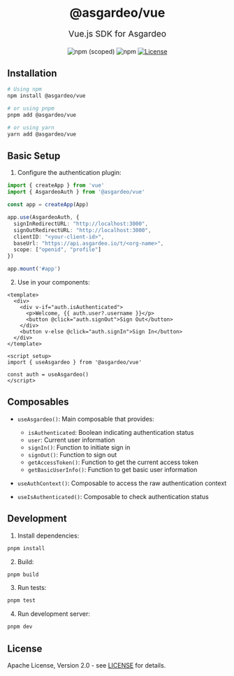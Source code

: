 <p align="center" style="color: #343a40">
  <h1 align="center">@asgardeo/vue</h1>
</p>
<p align="center" style="font-size: 1.2rem;">Vue.js SDK for Asgardeo</p>
<div align="center">
  <img alt="npm (scoped)" src="https://img.shields.io/npm/v/@asgardeo/vue">
  <img alt="npm" src="https://img.shields.io/npm/dw/@asgardeo/vue">
  <a href="./LICENSE"><img src="https://img.shields.io/badge/License-Apache%202.0-blue.svg" alt="License"></a>
</div>

## Installation

```bash
# Using npm
npm install @asgardeo/vue

# or using pnpm
pnpm add @asgardeo/vue

# or using yarn
yarn add @asgardeo/vue
```

## Basic Setup

1. Configure the authentication plugin:

```typescript
import { createApp } from 'vue'
import { AsgardeoAuth } from '@asgardeo/vue'

const app = createApp(App)

app.use(AsgardeoAuth, {
  signInRedirectURL: "http://localhost:3000",
  signOutRedirectURL: "http://localhost:3000",
  clientID: "<your-client-id>",
  baseUrl: "https://api.asgardeo.io/t/<org-name>",
  scope: ["openid", "profile"]
})

app.mount('#app')
```

2. Use in your components:

```vue
<template>
  <div>
    <div v-if="auth.isAuthenticated">
      <p>Welcome, {{ auth.user?.username }}</p>
      <button @click="auth.signOut">Sign Out</button>
    </div>
    <button v-else @click="auth.signIn">Sign In</button>
  </div>
</template>

<script setup>
import { useAsgardeo } from '@asgardeo/vue'

const auth = useAsgardeo()
</script>
```

## Composables

- `useAsgardeo()`: Main composable that provides:
  - `isAuthenticated`: Boolean indicating authentication status
  - `user`: Current user information
  - `signIn()`: Function to initiate sign in
  - `signOut()`: Function to sign out
  - `getAccessToken()`: Function to get the current access token
  - `getBasicUserInfo()`: Function to get basic user information
  
- `useAuthContext()`: Composable to access the raw authentication context
- `useIsAuthenticated()`: Composable to check authentication status

## Development

1. Install dependencies:
```bash
pnpm install
```

2. Build:
```bash
pnpm build
```

3. Run tests:
```bash
pnpm test
```

4. Run development server:
```bash
pnpm dev
```

## License

Apache License, Version 2.0 - see [LICENSE](./LICENSE) for details.
